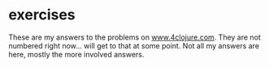 # exercises

These are my answers to the problems on www.4clojure.com. They are not numbered right now... will get to that at some point. Not all my answers are here, mostly the more involved answers.
